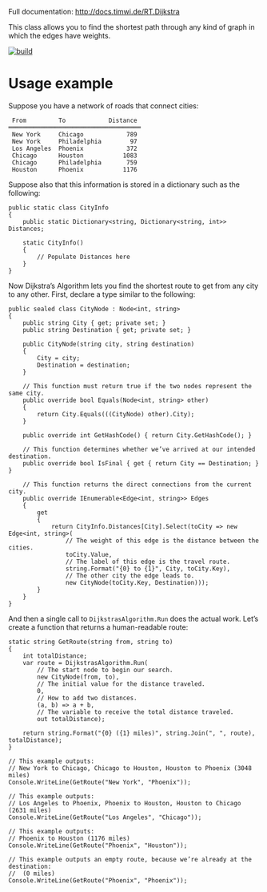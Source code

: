 Full documentation: http://docs.timwi.de/RT.Dijkstra

This class allows you to find the shortest path through any kind of graph in which the edges have weights.

[![build](https://github.com/RT-Projects/RT.Dijkstra/actions/workflows/build.yml/badge.svg)](https://github.com/RT-Projects/RT.Dijkstra/actions/workflows/build.yml)

Usage example
=

Suppose you have a network of roads that connect cities:

     From         To            Distance
    ═════════════════════════════════════
     New York     Chicago            789
     New York     Philadelphia        97
     Los Angeles  Phoenix            372
     Chicago      Houston           1083
     Chicago      Philadelphia       759
     Houston      Phoenix           1176

Suppose also that this information is stored in a dictionary such as the following:

    public static class CityInfo
    {
        public static Dictionary<string, Dictionary<string, int>> Distances;

        static CityInfo()
        {
            // Populate Distances here
        }
    }

Now Dijkstra’s Algorithm lets you find the shortest route to get from any city to any other. First, declare a type similar to the following:

    public sealed class CityNode : Node<int, string>
    {
        public string City { get; private set; }
        public string Destination { get; private set; }

        public CityNode(string city, string destination)
        {
            City = city;
            Destination = destination;
        }

        // This function must return true if the two nodes represent the same city.
        public override bool Equals(Node<int, string> other)
        {
            return City.Equals(((CityNode) other).City);
        }

        public override int GetHashCode() { return City.GetHashCode(); }

        // This function determines whether we’ve arrived at our intended destination.
        public override bool IsFinal { get { return City == Destination; } }

        // This function returns the direct connections from the current city.
        public override IEnumerable<Edge<int, string>> Edges
        {
            get
            {
                return CityInfo.Distances[City].Select(toCity => new Edge<int, string>(
                    // The weight of this edge is the distance between the cities.
                    toCity.Value,
                    // The label of this edge is the travel route.
                    string.Format("{0} to {1}", City, toCity.Key),
                    // The other city the edge leads to.
                    new CityNode(toCity.Key, Destination)));
            }
        }
    }

And then a single call to `DijkstrasAlgorithm.Run` does the actual work. Let’s create a function that returns a human-readable route:

    static string GetRoute(string from, string to)
    {
        int totalDistance;
        var route = DijkstrasAlgorithm.Run(
			// The start node to begin our search.
			new CityNode(from, to),
			// The initial value for the distance traveled.
			0,
			// How to add two distances.
			(a, b) => a + b,
			// The variable to receive the total distance traveled.
			out totalDistance);

        return string.Format("{0} ({1} miles)", string.Join(", ", route), totalDistance);
    }

    // This example outputs:
    // New York to Chicago, Chicago to Houston, Houston to Phoenix (3048 miles)
    Console.WriteLine(GetRoute("New York", "Phoenix"));

    // This example outputs:
    // Los Angeles to Phoenix, Phoenix to Houston, Houston to Chicago (2631 miles)
    Console.WriteLine(GetRoute("Los Angeles", "Chicago"));

    // This example outputs:
    // Phoenix to Houston (1176 miles)
    Console.WriteLine(GetRoute("Phoenix", "Houston"));

    // This example outputs an empty route, because we’re already at the destination:
    //  (0 miles)
    Console.WriteLine(GetRoute("Phoenix", "Phoenix"));
